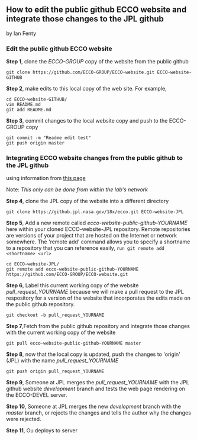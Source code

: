 ## How to edit the public github ECCO website and integrate those changes to the JPL github
by Ian Fenty


### Edit the public github ECCO website
**Step 1**, clone the _ECCO-GROUP_ copy of the website from the public github

```
git clone https://github.com/ECCO-GROUP/ECCO-website.git ECCO-website-GITHUB
```

**Step 2**, make edits to this local copy of the web site.  For example,

```
cd ECCO-website-GITHUB/
vim README.md 
git add README.md 
```

**Step 3**, commit changes to the local website copy and push to the ECCO-GROUP copy 

```
git commit -m "Readme edit test"
git push origin master
```  

### Integrating ECCO website changes from the public github to the JPL github

using information from [this page](https://stackoverflow.com/questions/10065526/github-how-to-make-a-fork-of-public-repository-private)

Note: _This only can be done from within the lab's network_
 
**Step 4**, clone the JPL copy of the website into a different directory

```
git clone https://github.jpl.nasa.gov/18x/ecco.git ECCO-website-JPL
```
  
**Step 5**, Add a new remote called _ecco-website-public-github-YOURNAME_ here within your cloned ECCO-website-JPL repository.  Remote repositories are versions of your project that are hosted on the Internet or network somewhere. The 'remote add' command allows you to specify a shortname to a repository that you can reference easily, ```run git remote add <shortname> <url>```

```
cd ECCO-website-JPL/
git remote add ecco-website-public-github-YOURNAME https://github.com/ECCO-GROUP/ECCO-website.git
```

**Step 6**, Label this current working copy of the website _pull_request_YOURNAME_ because we will make a pull request to the JPL respository for a version of the website that incorporates the edits made on the public github repository.

```
git checkout -b pull_request_YOURNAME 
```

**Step 7**,Fetch from the public github repository and integrate those changes with the current working copy of the website

```
git pull ecco-website-public-github-YOURNAME master
```

**Step 8**, now that the local copy is updated, push the changes to 'origin' (JPL) with the name _pull_request_YOURNAME_

```
git push origin pull_request_YOURNAME
```  

**Step 9**, Someone at JPL merges the _pull_request_YOURNAME_ with the JPL github website _development_ branch and tests the web page rendering on the ECCO-DEVEL server.

**Step 10**, Someone at JPL merges the new _development_ branch with the _master_ branch, or rejects the changes and tells the author why the changes were rejected.


**Step 11**, Ou deploys to server
